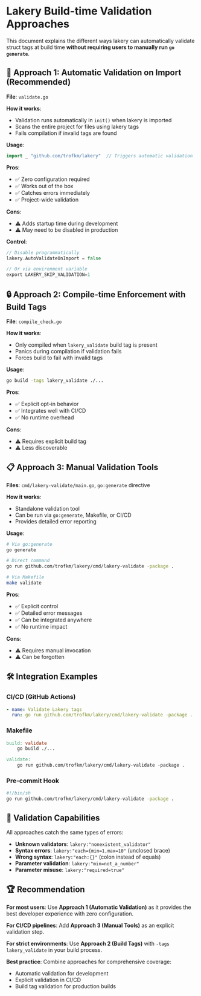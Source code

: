 # Lakery Build-time Validation Approaches

This document explains the different ways lakery can automatically validate struct tags at build time **without requiring users to manually run `go generate`**.

## 🚀 Approach 1: Automatic Validation on Import (Recommended)

**File**: `validate.go`

**How it works**: 
- Validation runs automatically in `init()` when lakery is imported
- Scans the entire project for files using lakery tags
- Fails compilation if invalid tags are found

**Usage**:
```go
import _ "github.com/trofkm/lakery"  // Triggers automatic validation
```

**Pros**:
- ✅ Zero configuration required
- ✅ Works out of the box
- ✅ Catches errors immediately
- ✅ Project-wide validation

**Cons**:
- ⚠️ Adds startup time during development
- ⚠️ May need to be disabled in production

**Control**:
```go
// Disable programmatically
lakery.AutoValidateOnImport = false

// Or via environment variable
export LAKERY_SKIP_VALIDATION=1
```

## 🔒 Approach 2: Compile-time Enforcement with Build Tags

**File**: `compile_check.go`

**How it works**:
- Only compiled when `lakery_validate` build tag is present
- Panics during compilation if validation fails
- Forces build to fail with invalid tags

**Usage**:
```bash
go build -tags lakery_validate ./...
```

**Pros**:
- ✅ Explicit opt-in behavior
- ✅ Integrates well with CI/CD
- ✅ No runtime overhead

**Cons**:
- ⚠️ Requires explicit build tag
- ⚠️ Less discoverable

## 📋 Approach 3: Manual Validation Tools

**Files**: `cmd/lakery-validate/main.go`, `go:generate` directive

**How it works**:
- Standalone validation tool
- Can be run via `go:generate`, Makefile, or CI/CD
- Provides detailed error reporting

**Usage**:
```bash
# Via go:generate
go generate

# Direct command
go run github.com/trofkm/lakery/cmd/lakery-validate -package .

# Via Makefile
make validate
```

**Pros**:
- ✅ Explicit control
- ✅ Detailed error messages
- ✅ Can be integrated anywhere
- ✅ No runtime impact

**Cons**:
- ⚠️ Requires manual invocation
- ⚠️ Can be forgotten

## 🛠️ Integration Examples

### CI/CD (GitHub Actions)
```yaml
- name: Validate Lakery tags
  run: go run github.com/trofkm/lakery/cmd/lakery-validate -package .
```

### Makefile
```makefile
build: validate
	go build ./...

validate:
	go run github.com/trofkm/lakery/cmd/lakery-validate -package .
```

### Pre-commit Hook
```bash
#!/bin/sh
go run github.com/trofkm/lakery/cmd/lakery-validate -package .
```

## 🎯 Validation Capabilities

All approaches catch the same types of errors:

- **Unknown validators**: `lakery:"nonexistent_validator"`
- **Syntax errors**: `lakery:"each={min=1,max=10"` (unclosed brace)
- **Wrong syntax**: `lakery:"each:{}"` (colon instead of equals)
- **Parameter validation**: `lakery:"min=not_a_number"`
- **Parameter misuse**: `lakery:"required=true"`

## 🏆 Recommendation

**For most users**: Use **Approach 1 (Automatic Validation)** as it provides the best developer experience with zero configuration.

**For CI/CD pipelines**: Add **Approach 3 (Manual Tools)** as an explicit validation step.

**For strict environments**: Use **Approach 2 (Build Tags)** with `-tags lakery_validate` in your build process.

**Best practice**: Combine approaches for comprehensive coverage:
- Automatic validation for development
- Explicit validation in CI/CD
- Build tag validation for production builds
